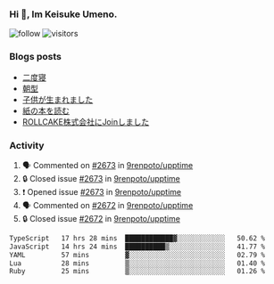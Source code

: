 ### Hi 👋, Im Keisuke Umeno.

<!--
**9renpoto/9renpoto** is a ✨ _special_ ✨ repository because its `README.md` (this file) appears on your GitHub profile.

Here are some ideas to get you started:

- 🔭 I’m currently working on ...
- 🌱 I’m currently learning ...
- 👯 I’m looking to collaborate on ...
- 🤔 I’m looking for help with ...
- 💬 Ask me about ...
- 📫 How to reach me: ...
- 😄 Pronouns: ...
- ⚡ Fun fact: ...
-->

![follow](https://img.shields.io/github/followers/9renpoto?label=Follow&style=social)
![visitors](https://komarev.com/ghpvc/?username=9renpoto&label=Profile%20views&color=0e75b6&style=flat)

### Blogs posts

<!-- BLOG-POST-LIST:START -->
- [二度寝](https://9renpoto.win/entry/2024/07/18/going_back_to_sleep)
- [朝型](https://9renpoto.win/entry/2024/05/29/im-an-early)
- [子供が生まれました](https://9renpoto.win/entry/2024/04/18/hello-world)
- [紙の本を読む](https://9renpoto.win/entry/2024/02/25/reading-papar-book)
- [ROLLCAKE株式会社にJoinしました](https://9renpoto.win/entry/2024/02/11/join)
<!-- BLOG-POST-LIST:END -->

### Activity

<!--START_SECTION:activity-->
1. 🗣 Commented on [#2673](https://github.com/9renpoto/upptime/issues/2673#issuecomment-2242630046) in [9renpoto/upptime](https://github.com/9renpoto/upptime)
2. 🔒 Closed issue [#2673](https://github.com/9renpoto/upptime/issues/2673) in [9renpoto/upptime](https://github.com/9renpoto/upptime)
3. ❗ Opened issue [#2673](https://github.com/9renpoto/upptime/issues/2673) in [9renpoto/upptime](https://github.com/9renpoto/upptime)
4. 🗣 Commented on [#2672](https://github.com/9renpoto/upptime/issues/2672#issuecomment-2242480889) in [9renpoto/upptime](https://github.com/9renpoto/upptime)
5. 🔒 Closed issue [#2672](https://github.com/9renpoto/upptime/issues/2672) in [9renpoto/upptime](https://github.com/9renpoto/upptime)
<!--END_SECTION:activity-->

<!--START_SECTION:waka-->

```txt
TypeScript   17 hrs 28 mins  ████████████▓░░░░░░░░░░░░   50.62 %
JavaScript   14 hrs 24 mins  ██████████▒░░░░░░░░░░░░░░   41.77 %
YAML         57 mins         ▓░░░░░░░░░░░░░░░░░░░░░░░░   02.79 %
Lua          28 mins         ▒░░░░░░░░░░░░░░░░░░░░░░░░   01.40 %
Ruby         25 mins         ▒░░░░░░░░░░░░░░░░░░░░░░░░   01.26 %
```

<!--END_SECTION:waka-->

